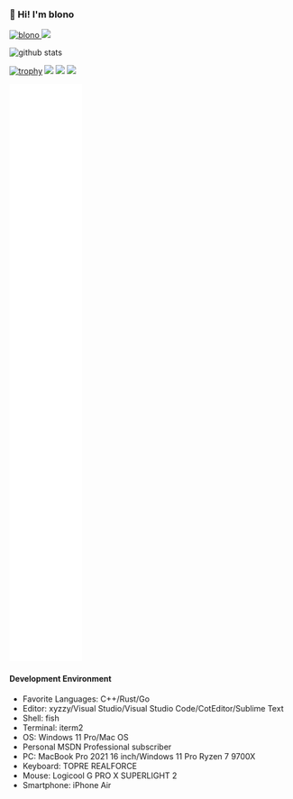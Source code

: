 ### 👋 Hi! I'm blono

<p align="left"> 
  <a href="https://github.com/blono/blono/">
    <img src="https://komarev.com/ghpvc/?username=blono" alt="blono" />
  </a>
  <a href="https://github.com/blono">
    <img height="20" src="https://img.shields.io/github/followers/blono?label=follow&logo=github&style=flat" />
  </a>
</p>

<p align="left"> 
  <!--img alt="Top Langs" height="150px" src="https://github-readme-stats.vercel.app/api/top-langs/?username=blono&layout=compact&count_private=true&show_icons=true&show_icons=true&theme=onedark&include_all_commits=true" /-->
  <img alt="github stats" height="150px" src="https://github-readme-stats.vercel.app/api?username=blono&count_private=true&show_icons=true&show_icons=true&theme=onedark&include_all_commits=true" />
  
  [![trophy](https://github-profile-trophy.vercel.app/?username=blono&theme=gruvbox)](https://github.com/ryo-ma/github-profile-trophy)
  [![](https://raw.githubusercontent.com/blono/blono/master/profile-summary-card-output/dracula/0-profile-details.svg)](https://github.com/vn7n24fzkq/github-profile-summary-cards)
  [![](https://raw.githubusercontent.com/blono/blono/master/profile-summary-card-output/dracula/1-repos-per-language.svg)](https://github.com/vn7n24fzkq/github-profile-summary-cards)
  [![](https://raw.githubusercontent.com/blono/blono/master/profile-summary-card-output/dracula/2-most-commit-language.svg)](https://github.com/vn7n24fzkq/github-profile-summary-cards)
</p>

<!-- ![Metrics](https://metrics.lecoq.io/blono) -->
![Metrics](https://github.com/blono/blono/blob/master/github-metrics.svg)

#### Development Environment

- Favorite Languages: C++/Rust/Go
- Editor: xyzzy/Visual Studio/Visual Studio Code/CotEditor/Sublime Text
- Shell: fish
- Terminal: iterm2
- OS: Windows 11 Pro/Mac OS
- Personal MSDN Professional subscriber
- PC: MacBook Pro 2021 16 inch/Windows 11 Pro Ryzen 7 9700X
- Keyboard: TOPRE REALFORCE
- Mouse: Logicool G PRO X SUPERLIGHT 2
- Smartphone: iPhone Air

